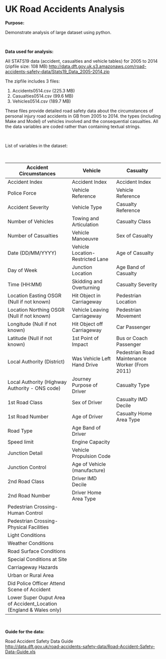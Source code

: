 # UK Road Accidents Analysis

**Purpose:**

Demonstrate analysis of large dataset using python.

<br>

**Data used for analysis:**

All STATS19 data (accident, casualties and vehicle tables) for 2005 to 2014 (zipfile size: 108 MB)
http://data.dft.gov.uk.s3.amazonaws.com/road-accidents-safety-data/Stats19_Data_2005-2014.zip

The zipfile includes 3 files:
1. Accidents0514.csv (225.3 MB)
2. Casualties0514.csv (99.6 MB)
3. Vehicles0514.csv (189.7 MB)

These files provide detailed road safety data about the circumstances of personal injury road accidents in GB from 2005 to 2014. the types (including Make and Model) of vehicles involved and the consequential casualties. All the data variables are coded rather than containing textual strings. 

<br>

List of variables in the dataset:

<br>

| Accident Circumstances                                             | Vehicle                          | Casualty                                       |
|--------------------------------------------------------------------|----------------------------------|------------------------------------------------|
| Accident Index                                                     | Accident Index                   | Accident Index                                 |
| Police Force                                                       | Vehicle Reference                | Vehicle Reference                              |
| Accident Severity                                                  | Vehicle Type                     | Casualty Reference                             |
| Number of Vehicles                                                 | Towing and Articulation          | Casualty Class                                 |
| Number of Casualties                                               | Vehicle Manoeuvre                | Sex of Casualty                                |
| Date (DD/MM/YYYY)                                                  | Vehicle Location-Restricted Lane | Age of Casualty                                |
| Day of Week                                                        | Junction Location                | Age Band of Casualty                           |
| Time (HH:MM)                                                       | Skidding and Overturning         | Casualty Severity                              |
| Location Easting OSGR (Null if not known)                          | Hit Object in Carriageway        | Pedestrian Location                            |
| Location Northing OSGR (Null if not known)                         | Vehicle Leaving Carriageway      | Pedestrian Movement                            |
| Longitude (Null if not known)                                      | Hit Object off Carriageway       | Car Passenger                                  |
| Latitude (Null if not known)                                       | 1st Point of Impact              | Bus or Coach Passenger                         |
| Local Authority (District)                                         | Was Vehicle Left Hand Drive      | Pedestrian Road Maintenance Worker (From 2011) |
| Local Authority (Highway Authority - ONS code)                     | Journey Purpose of Driver        | Casualty Type                                  |
| 1st Road Class                                                     | Sex of Driver                    | Casualty IMD Decile                            |
| 1st Road Number                                                    | Age of Driver                    | Casualty Home Area Type                        |
| Road Type                                                          | Age Band of Driver               |                                                |
| Speed limit                                                        | Engine Capacity                  |                                                |
| Junction Detail                                                    | Vehicle Propulsion Code          |                                                |
| Junction Control                                                   | Age of Vehicle (manufacture)     |                                                |
| 2nd Road Class                                                     | Driver IMD Decile                |                                                |
| 2nd Road Number                                                    | Driver Home Area Type            |                                                |
| Pedestrian Crossing-Human Control                                  |                                  |                                                |
| Pedestrian Crossing-Physical Facilities                            |                                  |                                                |
| Light Conditions                                                   |                                  |                                                |
| Weather Conditions                                                 |                                  |                                                |
| Road Surface Conditions                                            |                                  |                                                |
| Special Conditions at Site                                         |                                  |                                                |
| Carriageway Hazards                                                |                                  |                                                |
| Urban or Rural Area                                                |                                  |                                                |
| Did Police Officer Attend Scene of Accident                        |                                  |                                                |
| Lower Super Ouput Area of Accident_Location (England & Wales only) |                                  |                                                |




<br>

**Guide for the data:**

Road Accident Safety Data Guide <br>
http://data.dft.gov.uk/road-accidents-safety-data/Road-Accident-Safety-Data-Guide.xls


